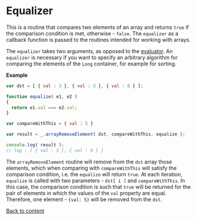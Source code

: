 # Equalizer

This is a routine that compares two elements of an array and returns <code>true</code> if the comparison condition is met, 
otherwise - <code>false</code>. The `equalizer` as a callback function is passed to the routines intended for working with arrays.

<!-- xxx : check consistancy -->

The `equalizer` takes two arguments, as opposed to the [evaluator](./Evaluator.md#evaluator). An `equalizer` is necessary 
if you want to specify an arbitrary algorithm for comparing the elements of the `Long` container, for example for sorting.

**Example**

```js
var dst = [ { val : 3 }, { val : 5 }, { val : 0 } ];

function equalize( e1, e2 )
{
  return e1.val === e2.val;
}

var compareWithThis = { val : 5 }

var result = _.arrayRemoveElement( dst, compareWithThis, equalize );

console.log( result );
// log : [ { val : 3 }, { val : 0 } ]
```
The `arrayRemoveElement` routine will remove from the `dst` array those elements, which when comparing with `compareWithThis`
will satisfy the comparison condition, i.e. the `equalize` will return <code>true</code>.
At each iteration, `equalize` is called with two parameters - `dst[ i ]` and `compareWithThis`.
In this case, the comparison condition is such that <code>true</code> will be returned for the pair of elements in which
the values of the `val` property are equal.
Therefore, one element - `{val: 5}` will be removed from the `dst`.

[Back to content](../README.md#concepts)
